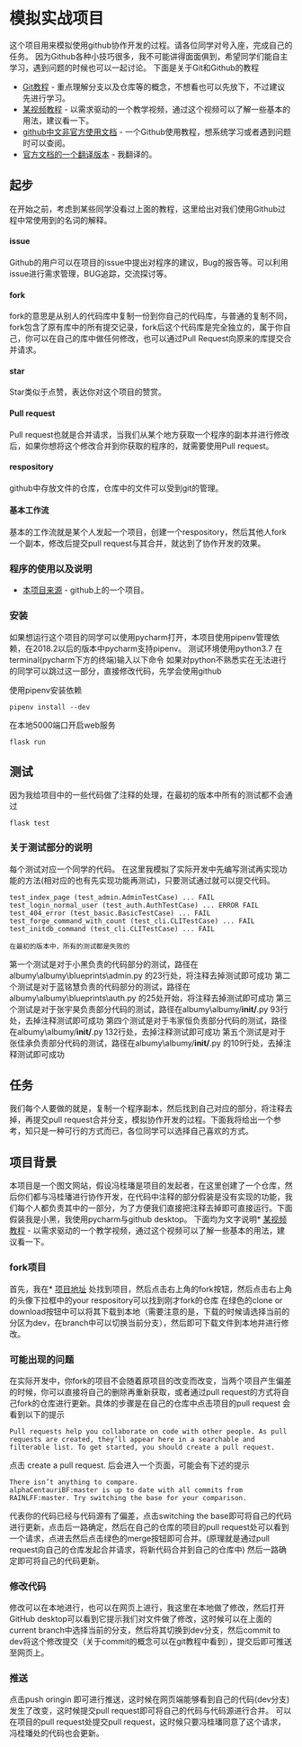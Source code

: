 # 模拟实战项目

这个项目用来模拟使用github协作开发的过程。请各位同学对号入座，完成自己的任务。
因为Github各种小技巧很多，我不可能讲得面面俱到，希望同学们能自主学习，遇到问题的时候也可以一起讨论。
下面是关于Git和Github的教程
* [Git教程](https://www.liaoxuefeng.com/wiki/0013739516305929606dd18361248578c67b8067c8c017b000/) - 重点理解分支以及仓库等的概念，不想看也可以先放下，不过建议先进行学习。
* [某视频教程](https://www.bilibili.com/video/av34406290?from=search&seid=2690806862014865878) - 以需求驱动的一个教学视频，通过这个视频可以了解一些基本的用法，建议看一下。
* [github中文非官方使用文档](https://github.com/alphaCentauriBF/github) - 一个Github使用教程，想系统学习或者遇到问题时可以查阅。
* [官方文档的一个翻译版本](http://120.79.23.183/github-xiang-dao.html) - 我翻译的。

## 起步

在开始之前，考虑到某些同学没看过上面的教程，这里给出对我们使用Github过程中常使用到的名词的解释。
#### issue
Github的用户可以在项目的issue中提出对程序的建议，Bug的报告等。可以利用issue进行需求管理，BUG追踪，交流探讨等。
#### fork
fork的意思是从别人的代码库中复制一份到你自己的代码库，与普通的复制不同，fork包含了原有库中的所有提交记录，fork后这个代码库是完全独立的，属于你自己，你可以在自己的库中做任何修改，也可以通过Pull Request向原来的库提交合并请求。
#### star
Star类似于点赞，表达你对这个项目的赞赏。
#### Pull request
Pull request也就是合并请求，当我们从某个地方获取一个程序的副本并进行修改后，如果你想将这个修改合并到你获取的程序的，就需要使用Pull request。
#### respository
github中存放文件的仓库，仓库中的文件可以受到git的管理。
#### 基本工作流
基本的工作流就是某个人发起一个项目，创建一个respository，然后其他人fork一个副本，修改后提交pull request与其合并，就达到了协作开发的效果。

### 程序的使用以及说明
* [本项目来源](https://github.com/greyli/albumy) - github上的一个项目。



### 安装

如果想运行这个项目的同学可以使用pycharm打开，本项目使用pipenv管理依赖，在2018.2以后的版本中pycharm支持pipenv。
测试环境使用python3.7
在terminal(pycharm下方的终端)输入以下命令
如果对python不熟悉实在无法进行的同学可以跳过这一部分，直接修改代码，先学会使用github

使用pipenv安装依赖
```
pipenv install --dev 
```

在本地5000端口开启web服务
```
flask run
```



## 测试
因为我给项目中的一些代码做了注释的处理，在最初的版本中所有的测试都不会通过

```
flask test
```



### 关于测试部分的说明

每个测试对应一个同学的代码。
在这里我模拟了实际开发中先编写测试再实现功能的方法(相对应的也有先实现功能再测试)，只要测试通过就可以提交代码。

```
test_index_page (test_admin.AdminTestCase) ... FAIL
test_login_normal_user (test_auth.AuthTestCase) ... ERROR FAIL
test_404_error (test_basic.BasicTestCase) ... FAIL
test_forge_command_with_count (test_cli.CLITestCase) ... FAIL
test_initdb_command (test_cli.CLITestCase) ... FAIL

在最初的版本中，所有的测试都是失败的
```
第一个测试是对于小黑负责的代码部分的测试，路径在albumy\albumy\blueprints\admin.py 的23行处，将注释去掉测试即可成功
第二个测试是对于蓝铭慧负责的代码部分的测试，路径在albumy\albumy\blueprints\auth.py 的25处开始，将注释去掉测试即可成功
第三个测试是对于张宇昊负责部分代码的测试，路径在albumy\albumy\/__init/__.py 93行处，去掉注释测试即可成功
第四个测试是对于韦家恒负责部分代码的测试，路径在albumy\albumy\/__init/__.py 132行处，去掉注释测试即可成功
第五个测试是对于张佳承负责部分代码的测试，路径在albumy\albumy\/__init/__.py 的109行处，去掉注释测试即可成功



## 任务
我们每个人要做的就是，复制一个程序副本，然后找到自己对应的部分，将注释去掉，再提交pull request合并分支，模拟协作开发的过程。下面我将给出一个参考，知只是一种可行的方式而已，各位同学可以选择自己喜欢的方式。

## 项目背景

本项目是一个图文网站，假设冯桂璠是项目的发起者，在这里创建了一个仓库，然后你们都与冯桂璠进行协作开发，在代码中注释的部分假装是没有实现的功能，我们每个人都负责其中的一部分，为了方便我们直接把注释去掉即可直接运行。下面假装我是小黑，我使用pycharm与github desktop。
下面均为文字说明* [某视频教程](https://www.bilibili.com/video/av34406290?from=search&seid=2690806862014865878) - 以需求驱动的一个教学视频，通过这个视频可以了解一些基本的用法，建议看一下。

### fork项目
首先，我在* [项目地址](https://github.com/alphaCentauriBF/webtest2)
处找到项目，然后点击右上角的fork按钮，然后点击右上角的头像下拉框中的your respository可以找到刚才fork的仓库
在绿色的clone or download按钮中可以将其下载到本地（需要注意的是，下载的时候请选择当前的分区为dev，在branch中可以切换当前分支），然后即可下载文件到本地并进行修改。
### 可能出现的问题
在实际开发中，你fork的项目不会随着原项目的改变而改变，当两个项目产生偏差的时候，你可以直接将自己的删除再重新获取，或者通过pull request的方式将自己fork的仓库进行更新。具体的步骤是在自己的仓库中点击项目的pull request
会看到以下的提示
```
Pull requests help you collaborate on code with other people. As pull requests are created, they’ll appear here in a searchable and filterable list. To get started, you should create a pull request.
```
点击 create a pull request.
后会进入一个页面，可能会有下述的提示
```
There isn’t anything to compare.
alphaCentauriBF:master is up to date with all commits from RAINLFF:master. Try switching the base for your comparison.
```
代表你的代码已经与代码源有了偏差，点击switching the base即可将自己的代码进行更新，点击后一路确定，然后在自己的仓库的项目的pull request处可以看到一个请求，点进去然后点击绿色的merge按钮即可合并。(原理就是通过pull request向自己的仓库发起合并请求，将新代码合并到自己的仓库中)
然后一路确定即可将自己的代码更新。

### 修改代码
修改可以在本地进行，也可以在网页上进行，我这里在本地做了修改，然后打开GitHub desktop可以看到它提示我们对文件做了修改，这时候可以在上面的current branch中选择当前的分支，然后将其切换到dev分支，然后commit to dev将这个修改提交（关于commit的概念可以在git教程中看到），提交后即可推送至网页上。

### 推送
点击push oringin 即可进行推送，这时候在网页端能够看到自己的代码(dev分支)发生了改变，这时候提交pull request即可将自己的代码与代码源进行合并。
可以在项目的pull request处提交pull request，这时候只要冯桂璠同意了这个请求，冯桂璠处的代码也会更新。



